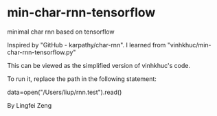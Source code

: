 # min-char-rnn-tensorflow
minimal char rnn based on tensorflow


Inspired by "GitHub - karpathy/char-rnn". I learned from "vinhkhuc/min-char-rnn-tensorflow.py"

This can be viewed as the simplified version of vinhkhuc's code.



To run it, replace the path in the following statement:

data=open("/Users/liup/rnn.test").read()




By Lingfei Zeng
